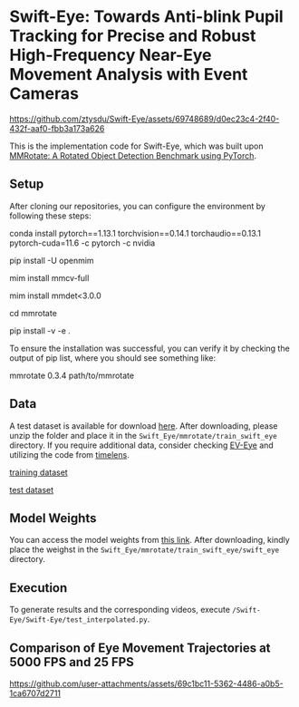# Swift-Eye: Towards Anti-blink Pupil Tracking for Precise and Robust High-Frequency Near-Eye Movement Analysis with Event Cameras


https://github.com/ztysdu/Swift-Eye/assets/69748689/d0ec23c4-2f40-432f-aaf0-fbb3a173a626

This is the implementation code for Swift-Eye, which was built upon [MMRotate: A Rotated Object Detection Benchmark using PyTorch](https://arxiv.org/pdf/2204.13317.pdf).

## Setup
After cloning our repositories, you can configure the environment by following these steps:

conda install pytorch==1.13.1 torchvision==0.14.1 torchaudio==0.13.1 pytorch-cuda=11.6 -c pytorch -c nvidia

pip install -U openmim

mim install mmcv-full

mim install mmdet<3.0.0

cd mmrotate

pip install -v -e .

To ensure the installation was successful, you can verify it by checking the output of pip list, where you should see something like:

mmrotate                0.3.4       path/to/mmrotate

## Data
A test dataset is available for download [here](https://drive.google.com/drive/folders/1YXePrgSWd677JOKhVu9X_PUzqwv4D_49?usp=sharing). After downloading, please unzip the folder and place it in the `Swift_Eye/mmrotate/train_swift_eye` directory. If you require additional data, consider checking [EV-Eye](https://github.com/Ningreka/EV-Eye) and utilizing the code from [timelens](https://github.com/ztysdu/timelens).

[training dataset](https://drive.google.com/file/d/1WmuBztRHI5QVkb3n6qZfVRFXXiKOCkBN/view?usp=drive_link)

[test dataset](https://drive.google.com/file/d/1MuInyfeuse1zrHjGaKsow2Vvg8Hz8MNq/view?usp=drive_link)

## Model Weights
You can access the model weights from [this link](https://drive.google.com/file/d/18T-Kr_bDskaaowGCmdRbB8Hovzn8TEKH/view?usp=sharing). After downloading, kindly place the weighst in the `Swift_Eye/mmrotate/train_swift_eye/swift_eye` directory.

## Execution
To generate results and the corresponding videos, execute `/Swift-Eye/Swift-Eye/test_interpolated.py`.

## Comparison of Eye Movement Trajectories at 5000 FPS and 25 FPS

https://github.com/user-attachments/assets/69c1bc11-5362-4486-a0b5-1ca6707d2711

